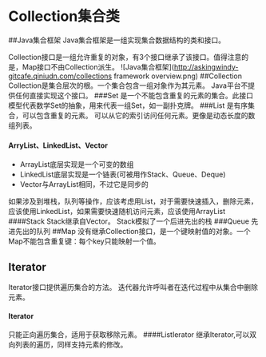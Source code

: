 # Collection集合类
##Java集合框架
Java集合框架是一组实现集合数据结构的类和接口。

Collection接口是一组允许重复的对象，有3个接口继承了该接口。值得注意的是，Map接口不由Collection派生。
![Java集合框架](http://askingwindy-gitcafe.qiniudn.com/collections framework overview.png)
##Collection
Collection是集合层次的根。一个集合包含一组对象作为其元素。 
Java平台不提供任何直接实现这个接口。
###Set 
是一个不能包含重复的元素的集合。此接口模型代表数学Set的抽象，用来代表一组Set，如一副扑克牌。
###List
是有序集合，可以包含重复的元素。
可以从它的索引访问任何元素。更像是动态长度的数组列表。
#### ArryList、LinkedList、Vector
- ArrayList底层实现是一个可变的数组
- LinkedList底层实现是一个链表(可被用作Stack、Queue、Deque)
- Vector与ArrayList相同，不过它是同步的

如果涉及到堆栈，队列等操作，应该考虑用List，对于需要快速插入，删除元素，应该使用LinkedList，如果需要快速随机访问元素，应该使用ArrayList
####Stack
Stack继承自Vector。
Stack模拟了一个后进先出的栈
###Queue
先进先出的队列
##Map
没有继承Collection接口，是一个键映射值的对象。一个Map不能包含重复键：每个key只能映射一个值。
## Iterator
Iterator接口提供遍历集合的方法。
迭代器允许呼叫者在迭代过程中从集合中删除元素。
#### Iterator
只能正向遍历集合，适用于获取移除元素。
####ListIerator
继承Iterator,可以双向列表的遍历，同样支持元素的修改。